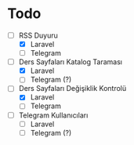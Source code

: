 # Todo

- [ ] RSS Duyuru
	- [x] Laravel
	- [ ] Telegram

- [ ] Ders Sayfaları Katalog Taraması
	- [x] Laravel 
	- [ ] Telegram (?)

- [ ] Ders Sayfaları Değişiklik Kontrolü
	- [x] Laravel
	- [ ] Telegram

- [ ] Telegram Kullanıcıları
	- [ ] Laravel
	- [ ] Telegram (?)
